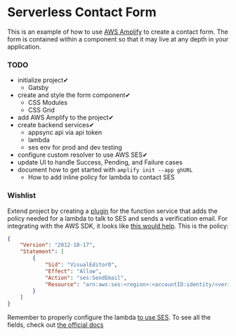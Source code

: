 # Serverless Contact Form

This is an example of how to use [AWS Amplify](https://aws-amplify.github.io/) to create a contact form. The form is contained within a component so that it may live at any depth in your application.

### TODO

- initialize project✔
  - Gatsby
- create and style the form component✔
  - CSS Modules
  - CSS Grid
- add AWS Amplify to the project✔
- create backend services✔
  - appsync api via api token
  - lambda
  - ses env for prod and dev testing
- configure custom resolver to use AWS SES✔
- update UI to handle Success, Pending, and Failure cases
- document how to get started with `amplify init --app ghURL`
  - How to add inline policy for lambda to contact SES

### Wishlist

Extend project by creating a [plugin](https://aws-amplify.github.io/docs/cli-toolchain/plugins) for the function service that adds the policy needed for a lambda to talk to SES and sends a verification email. For integrating with the AWS SDK, it looks like [this would help](https://docs.aws.amazon.com/AWSJavaScriptSDK/latest/AWS/SES.html#verifyEmailIdentity-property). This is the policy:

```json
{
    "Version": "2012-10-17",
    "Statement": [
        {
            "Sid": "VisualEditor0",
            "Effect": "Allow",
            "Action": "ses:SendEmail",
            "Resource": "arn:aws:ses:<region>:<accountID:identity/<verified@email.com>"
        }
    ]
}

```

Remember to properly configure the lambda [to use SES](https://github.com/mtliendo/serverless-contact-form/blob/master/amplify/backend/function/contactfunction/src/index.js).  To see all the fields, check out [the official docs](https://docs.aws.amazon.com/sdk-for-javascript/v2/developer-guide/ses-examples-sending-email.html)
